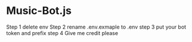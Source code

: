 # Music-Bot.js

Step 1 delete env 
Step 2 rename .env.exmaple to .env
step 3 put your bot token and prefix
step 4 Give me credit please
